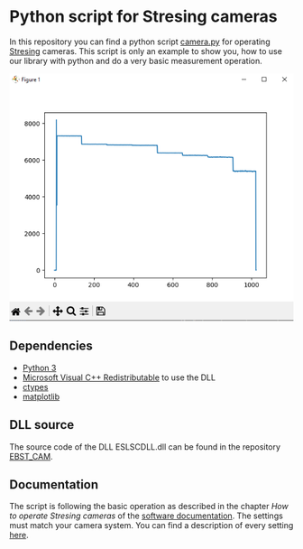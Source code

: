# Python script for Stresing cameras

In this repository you can find a python script [camera.py](https://github.com/Entwicklungsburo-Stresing/stresing_python/blob/master/camera.py) for operating [Stresing](https://stresing.de) cameras. This script is only an example to show you, how to use our library with python and do a very basic measurement operation.

![screenshot of the plot](./screenshot/graph.png)

## Dependencies
* [Python 3](https://www.python.org/)
* [Microsoft Visual C++ Redistributable](https://aka.ms/vs/16/release/vc_redist.x64.exe) to use the DLL
* [ctypes](https://pypi.org/project/ctypes/)
* [matplotlib](https://pypi.org/project/matplotlib/)

## DLL source
The source code of the DLL ESLSCDLL.dll can be found in the repository [EBST_CAM](https://github.com/Entwicklungsburo-Stresing/EBST_CAM).

## Documentation
The script is following the basic operation as described in the chapter *How to operate Stresing cameras* of the [software documentation](https://entwicklungsburo-stresing.github.io/). The settings must match your camera system. You can find a description of every setting [here](https://entwicklungsburo-stresing.github.io/structmeasurement__settings.html).
